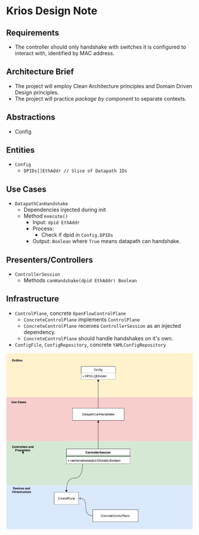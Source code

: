 # Krios Design Note

## Requirements

* The controller should only handshake with switches it is configured to interact with, identified by MAC address.

## Architecture Brief

* The project will employ Clean Architecture principles and Domain Driven Design principles.
* The project will practice *package by component* to separate contexts.

## Abstractions

* Config

## Entities

* `Config`
  * `DPIDs[]EthAddr // Slice of Datapath IDs`

## Use Cases

* `DatapathCanHandshake`
  * Dependencies injected during init
  * Method `execute()`
    * Input: `dpid EthAddr`
    * Process:
      * Check if dpid in `Config.DPIDs`
    * Output: `Boolean` where `True` means datapath can handshake.

## Presenters/Controllers

* `ControllerSession`
  * Methods `canHandshake(dpid EthAddr) Boolean`

## Infrastructure

* `ControlPlane`, concrete `OpenFlowControlPlane`
  * `ConcreteControlPlane` implements `ControlPlane`
  * `ConcreteControlPlane` receives `ControllerSession` as an injected dependency.
  * `ConcreteControlPlane` should handle handshakes on it's own.
* `ConfigFile`, `ConfigRepository`, concrete `YAMLConfigRepository`

![Clean Diagram](Krios-Config-Clean.jpg)
